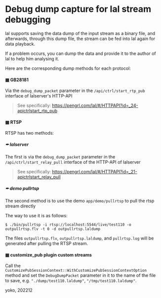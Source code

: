 # Debug dump capture for lal stream debugging

lal supports saving the data dump of the input stream as a binary file, and afterwards, through this dump file, the stream can be fed into lal again for data playback.

If a problem occurs, you can dump the data and provide it to the author of lal to help him analysing it.

Here are the corresponding dump methods for each protocol:

#### ▦ GB28181 

Via the `debug_dump_packet` parameter in the `/api/ctrl/start_rtp_pub` interface of lalserver's HTTP-API

> See specifically: https://pengrl.com/lal/#/HTTPAPI?id=_24-apictrlstart_rtp_pub

#### ▦ RTSP

RTSP has two methods:

##### ✒ lalserver

The first is via the `debug_dump_packet` parameter in the `/api/ctrl/start_relay_pull` interface of the HTTP-API of lalserver

> See specifically: https://pengrl.com/lal/#/HTTPAPI?id=_21-apictrlstart_relay_pull

##### ✒ demo pullrtsp

The second method is to use the demo `app/demo/pullrtsp` to pull the rtsp stream directly

The way to use it is as follows:

```shell
$ ./bin/pullrtsp -i rtsp://localhost:5544/live/test110 -o outpullrtsp.flv -t 0 -d outpullrtsp.laldump
```

The files `outpullrtsp.flv`, `outpullrtsp.laldump`, and `pullrtsp.log` will be generated after pulling the RTSP stream.

#### ▦ customize_pub plugin custom streams

Call the `CustomizePubSessionContext::WithCustomizePubSessionContextOption` method and set the `DebugDumpPacket` parameter in it to the name of the file to save, e.g. `"./dump/test110.laldump"`,  `"/tmp/test110.laldump"`.

yoko, 202212
